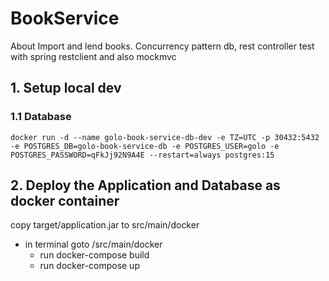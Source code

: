 # BookService
About
Import and lend books. Concurrency pattern db, rest controller test with spring restclient and also mockmvc

## 1. Setup local dev

### 1.1 Database

```
docker run -d --name golo-book-service-db-dev -e TZ=UTC -p 30432:5432 -e POSTGRES_DB=golo-book-service-db -e POSTGRES_USER=golo -e POSTGRES_PASSWORD=qFkJj92N9A4E --restart=always postgres:15

```

## 2. Deploy the Application and Database as docker container
copy target/application.jar to src/main/docker
- in terminal goto /src/main/docker
    - run docker-compose build
    - run docker-compose up
